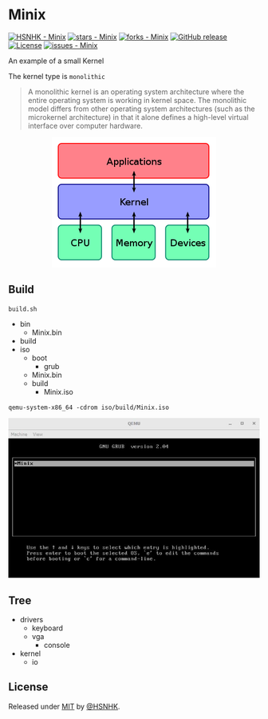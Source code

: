# Minix

[![HSNHK - Minix](https://img.shields.io/static/v1?label=HSNHK&message=Minix&color=blue&logo=github)](https://github.com/HSNHK/Minix)
[![stars - Minix](https://img.shields.io/github/stars/HSNHK/Minix?style=social)](https://github.com/HSNHK/Minix)
[![forks - Minix](https://img.shields.io/github/forks/HSNHK/Minix?style=social)](https://github.com/HSNHK/Minix) [![GitHub release](https://img.shields.io/github/release/HSNHK/Minix?include_prereleases=&sort=semver)](https://github.com/HSNHK/Minix/releases/)
[![License](https://img.shields.io/badge/License-MIT-blue)](#license)
[![issues - Minix](https://img.shields.io/github/issues/HSNHK/Minix)](https://github.com/HSNHK/Minix/issues)

An example of a small Kernel

The kernel type is `monolithic`

> A monolithic kernel is an operating system architecture where the entire operating system is working in kernel space. The monolithic model differs from other operating system architectures (such as the microkernel architecture) in that it alone defines a high-level virtual interface over computer hardware.

<p align="center">
<img src="./resources/images/Kernel.png">
</p>

## Build
```
build.sh 
```
- bin 
    - Minix.bin
- build
- iso
    - boot
        - grub
    - Minix.bin
    - build
        - Minix.iso
```
qemu-system-x86_64 -cdrom iso/build/Minix.iso
```
<p align="center">
<img src="./resources/screenshot/boot.jpg">
</p>

## Tree
- drivers
    - keyboard
    - vga
        - console
- kernel
    - io

## License

Released under [MIT](/LICENSE) by [@HSNHK](https://github.com/HSNHK).
